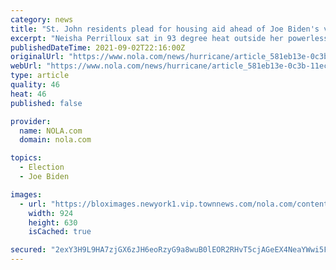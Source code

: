 ```yaml
---
category: news
title: "St. John residents plead for housing aid ahead of Joe Biden's visit: 'We need help ASAP'"
excerpt: "Neisha Perrilloux sat in 93 degree heat outside her powerless, storm-damaged apartment on Thursday trying to catch a breeze and wishing she were anywhere but LaPlace."
publishedDateTime: 2021-09-02T22:16:00Z
originalUrl: "https://www.nola.com/news/hurricane/article_581eb13e-0c3b-11ec-a872-0b6336a8aab4.html"
webUrl: "https://www.nola.com/news/hurricane/article_581eb13e-0c3b-11ec-a872-0b6336a8aab4.html"
type: article
quality: 46
heat: 46
published: false

provider:
  name: NOLA.com
  domain: nola.com

topics:
  - Election
  - Joe Biden

images:
  - url: "https://bloximages.newyork1.vip.townnews.com/nola.com/content/tncms/assets/v3/editorial/d/f6/df63a7e7-2cd9-518f-8cda-14f7cbb70b7c/612fe8af921af.image.jpg?resize=924%2C630"
    width: 924
    height: 630
    isCached: true

secured: "2exY3H9L9HA7zjGX6zJH6eoRzyG9a8wuB0lEOR2RHvT5cjAGeEX4NeaYWwi5FKbelGuSW5iTSGI0rhvt8JSlL7OkOkdmoeWp/dJxwlz4BxGDDsmbv+H7rtwCMHj2HhSmtEO4PyQ4vXwt9MxPg0ORScnPNQY4Qx7yLGM1ipR6E9283NjgA+04fVjeo7Gb7RK8ozOzH5yYt2HjhgceXyfoh8Lw0de5BR+8nw61YwqqMQDO3qHwgH5hcq6RB5efc+Lms0qR3HtxSkQ5TQpkIdhEYe+yZFlv3hWGDUNRPyOl/BVeZF4D2nQZzEUdqP6cRYNn7CRYv738ZT2RqM5ExWXHQj7xuipDH4y2cHUiYFGKJd4=;mkik/E9HZmJ7QoQfgU/V/w=="
---
```


